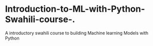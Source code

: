 # Introduction-to-ML-with-Python-Swahili-course-.
A introductory swahili course to building Machine learning Models with Python 
